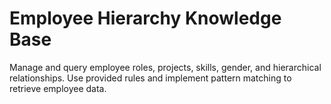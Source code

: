 # Employee Hierarchy Knowledge Base

 Manage and query employee roles, projects, skills, gender, and hierarchical relationships. Use provided rules and implement pattern matching to retrieve employee data.
